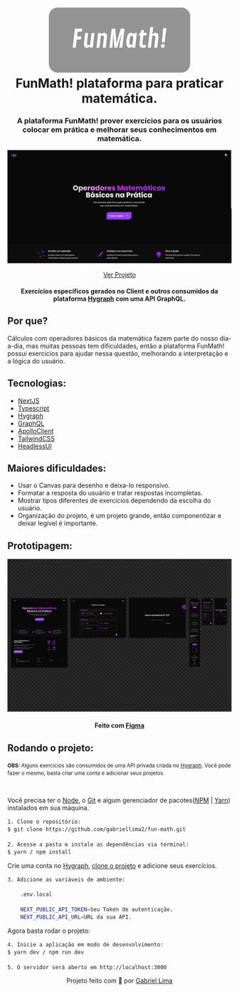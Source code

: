 <h1 align="center">
    <img alt="FunMath! logo" src="./public/github/funMath-logo-for-github.svg" />
    <br>
    FunMath! plataforma para praticar matemática.
</h1>

<h3 align="center">A plataforma FunMath! prover exercícios para os usuários colocar em prática e melhorar seus conhecimentos em matemática.</h3>

<div align="center">
  <img src="./public/github/preview.png" alt="demonstração do projeto" >
</div>

<p align="center"><a href="https://fun-math.vercel.app/">Ver Projeto</a></p>

<h4 align="center">Exercícios especificos gerados no Client e outros consumidos da plataforma <a href="https://hygraph.com/">Hygraph</a> com uma API GraphQL.</h4>

<h2>Por que?</h2>

Cálculos com operadores básicos da matemática fazem parte do nosso dia-a-dia, mas muitas pessoas tem dificuldades, então a plataforma FunMath! possui exercícios para ajudar nessa questão, melhorando a interpretação e a lógica do usuário.

<h2>Tecnologias:</h2>

- [NextJS](https://nextjs.org/)
- [Typescript](https://www.typescriptlang.org/)
- [Hygraph](https://hygraph.com/)
- [GraphQL](https://graphql.org/)
- [ApolloClient](https://www.apollographql.com/docs/)
- [TailwindCSS](https://tailwindcss.com/)
- [HeadlessUI](https://headlessui.com/)

<h2>Maiores dificuldades:</h2>

- Usar o Canvas para desenho e deixa-lo responsivo.
- Formatar a resposta do usuário e tratar respostas incompletas.
- Mostrar tipos diferentes de exercícios dependendo da escolha do usuário.
- Organização do projeto, é um projeto grande, então componentizar e deixar legível é importante.

<h2>Prototipagem:</h2>

<div align="center">
  <img src="./public/github/funMath-figma.png" alt="demonstração do protótipo do projeto" >
</div>

<h4 align="center">Feito com <a href="https://www.figma.com/" target="_blank" rel="noreferrer">Figma</a></h4>

<h2>Rodando o projeto:</h2>

<small><strong>OBS: </strong>Alguns exercícios são consumidos de uma API privada criada no [Hygraph](https://hygraph.com). Você pode fazer o mesmo, basta criar uma conta e adicionar seus projetos.</small>

</br>

Você precisa ter o [Node](https://nodejs.org/en/), o [Git](https://git-scm.com/) e algum gerenciador de pacotes([NPM](https://docs.npmjs.com/downloading-and-installing-node-js-and-npm/) | [Yarn](https://classic.yarnpkg.com/lang/en/docs/install)) instalados em sua máquina.

```bash
1. Clone o repositório:
$ git clone https://github.com/gabriellima2/fun-math.git

2. Acesse a pasta e instale as dependências via terminal:
$ yarn / npm install
```

Crie uma conta no [Hygraph](https://hygraph.com/), [clone o projeto](https://app.hygraph.com/clone/ee61533f4fd64b3a83f9b3aea51effb4?name=FunMath!) e adicione seus exercícios.

```bash
3. Adicione as variáveis de ambiente:

	.env.local

	NEXT_PUBLIC_API_TOKEN=Seu Token de autenticação.
	NEXT_PUBLIC_API_URL=URL da sua API.

```

Agora basta rodar o projeto:

```bash
4. Inicie a aplicação em modo de desenvolvimento:
$ yarn dev / npm run dev

5. O servidor será aberto em http://localhost:3000
```

<p align="center">Projeto feito com 💙 por <a href="https://www.linkedin.com/in/gabriel-lima-860612236">Gabriel Lima</a></p>
